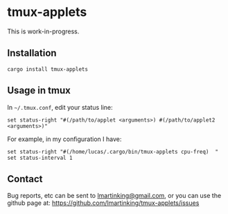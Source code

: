 # tmux-applets

This is work-in-progress.

## Installation

```
cargo install tmux-applets
```

## Usage in tmux

In `~/.tmux.conf`, edit your status line:

```
set status-right "#(/path/to/applet <arguments>) #(/path/to/applet2 <arguments>)"
```

For example, in my configuration I have:

```
set status-right "#(/home/lucas/.cargo/bin/tmux-applets cpu-freq)  "
set status-interval 1
```

## Contact

Bug reports, etc can be sent to <lmartinking@gmail.com>, or you can use
the github page at: <https://github.com/lmartinking/tmux-applets/issues>
